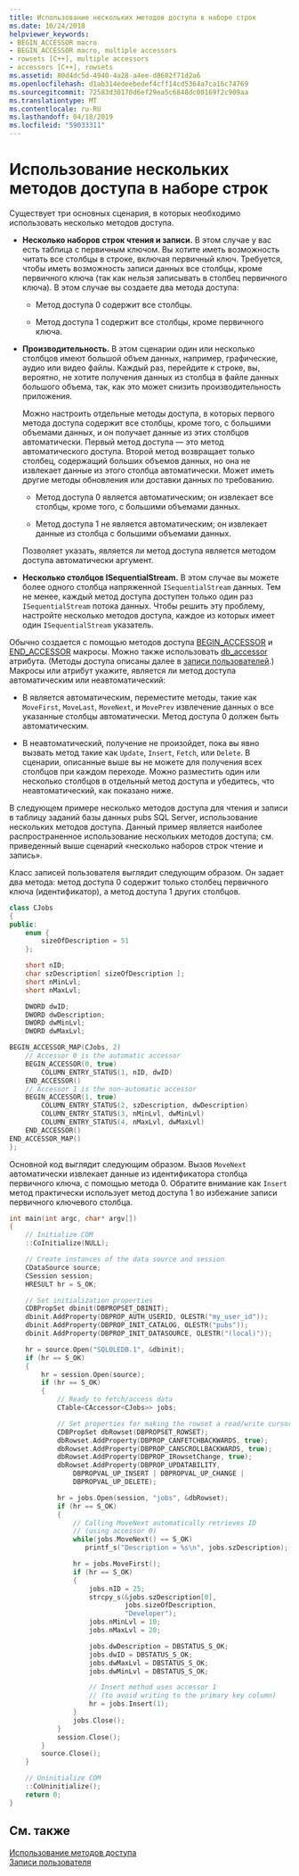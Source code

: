```yaml
---
title: Использование нескольких методов доступа в наборе строк
ms.date: 10/24/2018
helpviewer_keywords:
- BEGIN_ACCESSOR macro
- BEGIN_ACCESSOR macro, multiple accessors
- rowsets [C++], multiple accessors
- accessors [C++], rowsets
ms.assetid: 80d4dc5d-4940-4a28-a4ee-d8602f71d2a6
ms.openlocfilehash: d1ab314edeebedef4cff14cd5364a7ca16c74769
ms.sourcegitcommit: 72583d30170d6ef29ea5c6848dc00169f2c909aa
ms.translationtype: MT
ms.contentlocale: ru-RU
ms.lasthandoff: 04/18/2019
ms.locfileid: "59033311"
---
```

# <a name="using-multiple-accessors-on-a-rowset"></a>Использование нескольких методов доступа в наборе строк

Существует три основных сценария, в которых необходимо использовать несколько методов доступа.

- **Несколько наборов строк чтения и записи.** В этом случае у вас есть таблица с первичным ключом. Вы хотите иметь возможность читать все столбцы в строке, включая первичный ключ. Требуется, чтобы иметь возможность записи данных все столбцы, кроме первичного ключа (так как нельзя записывать в столбец первичного ключа). В этом случае вы создаете два метода доступа:

  - Метод доступа 0 содержит все столбцы.

  - Метод доступа 1 содержит все столбцы, кроме первичного ключа.

- **Производительность.** В этом сценарии один или несколько столбцов имеют большой объем данных, например, графические, аудио или видео файлы. Каждый раз, перейдите к строке, вы, вероятно, не хотите получения данных из столбца в файле данных большого объема, так, как это может снизить производительность приложения.

  Можно настроить отдельные методы доступа, в которых первого метода доступа содержит все столбцы, кроме того, с большими объемами данных, и он получает данные из этих столбцов автоматически. Первый метод доступа — это метод автоматического доступа. Второй метод возвращает только столбец, содержащий больших объемов данных, но она не извлекает данные из этого столбца автоматически. Может иметь другие методы обновления или доставки данных по требованию.

  - Метод доступа 0 является автоматическим; он извлекает все столбцы, кроме того, с большими объемами данных.

  - Метод доступа 1 не является автоматическим; он извлекает данные из столбца с большими объемами данных.

  Позволяет указать, является ли метод доступа является методом доступа автоматически аргумент.

- **Несколько столбцов ISequentialStream.** В этом случае вы можете более одного столбца напряженной `ISequentialStream` данных. Тем не менее, каждый метод доступа доступен только один раз `ISequentialStream` потока данных. Чтобы решить эту проблему, настройте несколько методов доступа, каждое из которых имеет один `ISequentialStream` указатель.

Обычно создается с помощью методов доступа [BEGIN_ACCESSOR](../../data/oledb/begin-accessor.md) и [END_ACCESSOR](../../data/oledb/end-accessor.md) макросы. Можно также использовать [db_accessor](../../windows/db-accessor.md) атрибута. (Методы доступа описаны далее в [записи пользователей](../../data/oledb/user-records.md).) Макросы или атрибут укажите, является ли метод доступа автоматическим или неавтоматический:

- В является автоматическим, переместите методы, такие как `MoveFirst`, `MoveLast`, `MoveNext`, и `MovePrev` извлечение данных о все указанные столбцы автоматически. Метод доступа 0 должен быть автоматическим.

- В неавтоматический, получение не произойдет, пока вы явно вызвать метод такие как `Update`, `Insert`, `Fetch`, или `Delete`. В сценарии, описанные выше вы не можете для получения всех столбцов при каждом переходе. Можно разместить один или несколько столбцов в отдельный метод доступа и убедитесь, что неавтоматический, как показано ниже.

В следующем примере несколько методов доступа для чтения и записи в таблицу заданий базы данных pubs SQL Server, использование нескольких методов доступа. Данный пример является наиболее распространенное использование нескольких методов доступа; см. приведенный выше сценарий «несколько наборов строк чтение и запись».

Класс записей пользователя выглядит следующим образом. Он задает два метода: метод доступа 0 содержит только столбец первичного ключа (идентификатор), а метод доступа 1 других столбцов.

```cpp
class CJobs
{
public:
    enum {
        sizeOfDescription = 51
    };

    short nID;
    char szDescription[ sizeOfDescription ];
    short nMinLvl;
    short nMaxLvl;

    DWORD dwID;
    DWORD dwDescription;
    DWORD dwMinLvl;
    DWORD dwMaxLvl;

BEGIN_ACCESSOR_MAP(CJobs, 2)
    // Accessor 0 is the automatic accessor
    BEGIN_ACCESSOR(0, true)
        COLUMN_ENTRY_STATUS(1, nID, dwID)
    END_ACCESSOR()
    // Accessor 1 is the non-automatic accessor
    BEGIN_ACCESSOR(1, true)
        COLUMN_ENTRY_STATUS(2, szDescription, dwDescription)
        COLUMN_ENTRY_STATUS(3, nMinLvl, dwMinLvl)
        COLUMN_ENTRY_STATUS(4, nMaxLvl, dwMaxLvl)
    END_ACCESSOR()
END_ACCESSOR_MAP()
};
```

Основной код выглядит следующим образом. Вызов `MoveNext` автоматически извлекает данные из идентификатора столбца первичного ключа, с помощью метода 0. Обратите внимание как `Insert` метод практически использует метод доступа 1 во избежание записи первичного ключевого столбца.

```cpp
int main(int argc, char* argv[])
{
    // Initialize COM
    ::CoInitialize(NULL);

    // Create instances of the data source and session
    CDataSource source;
    CSession session;
    HRESULT hr = S_OK;

    // Set initialization properties
    CDBPropSet dbinit(DBPROPSET_DBINIT);
    dbinit.AddProperty(DBPROP_AUTH_USERID, OLESTR("my_user_id"));
    dbinit.AddProperty(DBPROP_INIT_CATALOG, OLESTR("pubs"));
    dbinit.AddProperty(DBPROP_INIT_DATASOURCE, OLESTR("(local)"));

    hr = source.Open("SQLOLEDB.1", &dbinit);
    if (hr == S_OK)
    {
        hr = session.Open(source);
        if (hr == S_OK)
        {
            // Ready to fetch/access data
            CTable<CAccessor<CJobs>> jobs;

            // Set properties for making the rowset a read/write cursor
            CDBPropSet dbRowset(DBPROPSET_ROWSET);
            dbRowset.AddProperty(DBPROP_CANFETCHBACKWARDS, true);
            dbRowset.AddProperty(DBPROP_CANSCROLLBACKWARDS, true);
            dbRowset.AddProperty(DBPROP_IRowsetChange, true);
            dbRowset.AddProperty(DBPROP_UPDATABILITY,
                DBPROPVAL_UP_INSERT | DBPROPVAL_UP_CHANGE |
                DBPROPVAL_UP_DELETE);

            hr = jobs.Open(session, "jobs", &dbRowset);
            if (hr == S_OK)
            {
                // Calling MoveNext automatically retrieves ID
                // (using accessor 0)
                while(jobs.MoveNext() == S_OK)
                   printf_s("Description = %s\n", jobs.szDescription);

                hr = jobs.MoveFirst();
                if (hr == S_OK)
                {
                    jobs.nID = 25;
                    strcpy_s(&jobs.szDescription[0],
                             jobs.sizeOfDescription,
                             "Developer");
                    jobs.nMinLvl = 10;
                    jobs.nMaxLvl = 20;

                    jobs.dwDescription = DBSTATUS_S_OK;
                    jobs.dwID = DBSTATUS_S_OK;
                    jobs.dwMaxLvl = DBSTATUS_S_OK;
                    jobs.dwMinLvl = DBSTATUS_S_OK;

                    // Insert method uses accessor 1
                    // (to avoid writing to the primary key column)
                    hr = jobs.Insert(1);
                }
                jobs.Close();
            }
            session.Close();
        }
        source.Close();
    }

    // Uninitialize COM
    ::CoUninitialize();
    return 0;
}
```

## <a name="see-also"></a>См. также

[Использование методов доступа](../../data/oledb/using-accessors.md)<br/>
[Записи пользователя](../../data/oledb/user-records.md)
